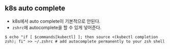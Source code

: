 ## k8s auto complete
- k8s에서 auto complete이 기본적으로 안된다.
- `zshrc`에 autocomplete을 할 수 있게 넣어준다.

```
$ echo "if [ $commands[kubectl] ]; then source <(kubectl completion zsh); fi" >> ~/.zshrc # add autocomplete permanently to your zsh shell
```
